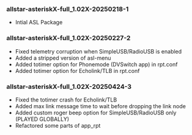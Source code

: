 ### allstar-asteriskX-full_1.02X-20250218-1
* Intial ASL Package

### allstar-asteriskX-full_1.02X-20250227-2
* Fixed telemetry corruption when SimpleUSB/RadioUSB is enabled
* Added a stripped version of asl-menu
* Added totimer option for Phonemode (DVSwitch app) in rpt.conf
* Added totimer option for Echolink/TLB in rpt.conf

### allstar-asteriskX-full_1.02X-20250424-3
* Fixed the totimer crash for Echolink/TLB
* Added max link message time to wait before dropping the link node
* Added custom roger beep option for SimpleUSB/RadioUSB only (PLAYED GLOBALLY)
* Refactored some parts of app_rpt
